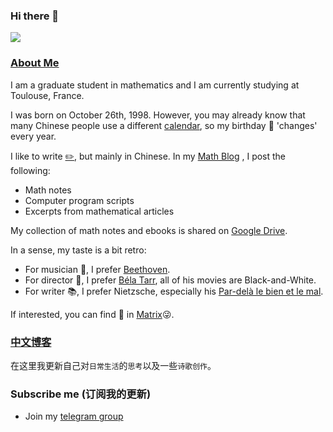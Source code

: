 ### Hi there 👋
![](https://count.getloli.com/get/@jingmatrix.github.io?theme=rule34)
### [About Me](https://jingmatrix.github.io/about/)

I am a graduate student in mathematics and I am currently studying at Toulouse, France.

I was born on October 26th, 1998. However, you may already know that many Chinese people use a different [calendar](https://en.wikipedia.org/wiki/Chinese_calendar), so my birthday :birthday: 'changes' every year.

I like to write [:pencil2:](/categories/Chinese/), but mainly in Chinese. In my [Math Blog](https://jingmatrix.github.io/article) , I post the following:
  - Math notes
  - Computer program scripts
  - Excerpts from mathematical articles

My collection of math notes and ebooks is shared on [Google Drive](https://drive.google.com/drive/folders/1O279emuW9Z1LGmQ94fbRYfjZoxT8bpwU?usp=sharing).

In a sense, my taste is a bit retro:
  - For musician :musical_note:, I prefer [Beethoven](https://fr.wikipedia.org/wiki/Ludwig_van_Beethoven).
  - For director :movie_camera:, I prefer [Béla Tarr](https://fr.wikipedia.org/wiki/B%C3%A9la_Tarr), all of his movies are Black-and-White.
  - For writer :books:, I prefer Nietzsche, especially his [Par-delà le bien et le mal](https://fr.wikipedia.org/wiki/Par-del%C3%A0_le_bien_et_le_mal).

If interested, you can find :egg: in [Matrix](https://jingmatrix.github.io):stuck_out_tongue_winking_eye:.

### [中文博客](https://jingmatrix.github.io/blog)

在这里我更新自己对`日常生活`的`思考`以及一些`诗歌创作`。

### Subscribe me (订阅我的更新)

- Join my [telegram group](https://t.me/jmBlogs)

<!--
**JingMatrix/JingMatrix** is a ✨ _special_ ✨ repository because its `README.md` (this file) appears on your GitHub profile.

Here are some ideas to get you started:

- 🔭 I’m currently working on ...
- 🌱 I’m currently learning ...
- 👯 I’m looking to collaborate on ...
- 🤔 I’m looking for help with ...
- 💬 Ask me about ...
- 📫 How to reach me: ...
- 😄 Pronouns: ...
- ⚡ Fun fact: ...
-->
